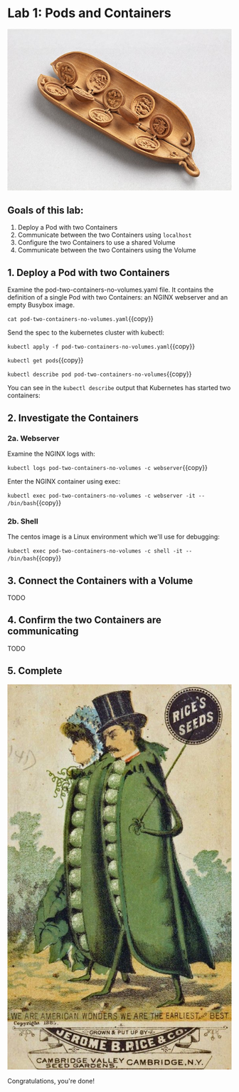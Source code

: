 # Lab 1: Pods and Containers

![Peas in a Pod 2](./assets/wood-pea-pod-3.png)

## Goals of this lab:

1. Deploy a Pod with two Containers
1. Communicate between the two Containers using `localhost`
1. Configure the two Containers to use a shared Volume
1. Communicate between the two Containers using the Volume

## 1. Deploy a Pod with two Containers

Examine the pod-two-containers-no-volumes.yaml file. It contains the definition of a single Pod with two Containers: an NGINX webserver and an empty Busybox image.

`cat pod-two-containers-no-volumes.yaml`{{copy}}

Send the spec to the kubernetes cluster with kubectl:

`kubectl apply -f pod-two-containers-no-volumes.yaml`{{copy}}

`kubectl get pods`{{copy}}

`kubectl describe pod pod-two-containers-no-volumes`{{copy}}

You can see in the `kubectl describe` output that Kubernetes has started two containers:

## 2. Investigate the Containers

### 2a. Webserver

Examine the NGINX logs with:

`kubectl logs pod-two-containers-no-volumes -c webserver`{{copy}}

Enter the NGINX container using exec:

`kubectl exec pod-two-containers-no-volumes -c webserver -it -- /bin/bash`{{copy}}

### 2b. Shell

The centos image is a Linux environment which we'll use for debugging:

`kubectl exec pod-two-containers-no-volumes -c shell -it -- /bin/bash`{{copy}}

## 3. Connect the Containers with a Volume

TODO

## 4. Confirm the two Containers are communicating

TODO

## 5. Complete

![Peas in a Pod](./assets/old-ad-peas.jpg)

Congratulations, you're done!